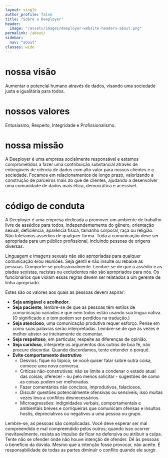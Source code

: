 ```yaml
---
layout: single
author_profile: false
title: "Sobre a Deeployer"
header:
  image: "/assets/images/deeployer-website-headers-about.png"
permalink: /about/
sidebar:
  nav: "about"
classes: wide
---
```

# nossa visão

Aumentar o potencial humano através de dados, visando uma sociedade justa e igualitária para todos. 

# nossos valores

Entusiasmo, Respeito, Integridade e Profissionalismo.

# nossa missão

A Deeployer é uma empresa socialmente responsável e estamos comprometidos a fazer uma contribuição substancial através de entregáveis de ciência de dados com alto valor para nossos clientes e a sociedade. Focamos em relacionamentos de longo prazo, valorizando a construção de parceiros mais do que de clientes, ajudando a desenvolver uma comunidade de dados mais ética, democrática e acessível.

# código de conduta

A Deeployer é uma empresa dedicada a promover um ambiente de trabalho livre de assédios para todos, independentemente do gênero, orientação sexual, deficiência, aparência física, tamanho corporal, raça ou religião. Não toleramos assédios de qualquer forma. Toda a comunicação deve ser apropriada para um público profissional, incluindo pessoas de origens diversas.

Linguagem e imagens sexuais não são apropriadas para qualquer comunicação e/ou reuniões. Seja gentil e não insulte ou rebaixe as pessoas. Comporte-se profissionalmente. Lembre-se de que o assédio e as piadas sexistas, racistas ou excludentes não são apropriados para nós. Os funcionários que violam essas regras devem ser relatados a um gerente de linha apropriado.

Estes são os valores aos quais as pessoas devem aspirar:

- **Seja amigável e acolhedor**.
- **Seja paciente**, lembre-se de que as pessoas têm estilos de comunicação variados e que nem todos estão usando sua língua nativa. (O significado e o tom podem ser perdidos na tradução.)
- **Seja atencioso**, uma comunicação produtiva requer esforço. Pense em como suas palavras serão interpretadas. Lembre-se de que às vezes é melhor abster-se inteiramente de comentar.
- **Seja respeitoso**, em particular, respeite as diferenças de opinião.
- **Seja caridoso**, interprete os argumentos dos outros de boa fé, não procure discordar. Quando discordamos, tente entender o porquê.
- **Evite comportamento destrutivo**
    - Desvios: fique no tópico; se você quiser falar sobre outra coisa, comece uma nova conversa.
    - Críticas não-construtivas: não se limite a condenar o estado atual das coisas; oferecer - ou pelo menos solicitar - sugestões de como as coisas podem ser melhoradas.
    - Fazer comentários não concisos, improdutivos, falaciosos.
    - Discutir questões potencialmente ofensivas ou sensíveis; isso muitas vezes leva a conflitos desnecessários.
    - Microagressões: indignidades verbais, comportamentais e ambientais breves e corriqueiras que comunicam ofensas e insultos hostis, depreciativos ou negativos a uma pessoa ou grupo.

Lembre-se, as pessoas são complicadas. Você deve esperar ser mal compreendido e mal compreendido pelos outros; quando isso ocorrer inevitavelmente, resista ao impulso de ficar na defensiva ou atribuir a culpa. Tente não se ofender onde não houve intenção de ofender. Dê às pessoas o benefício da dúvida. Mesmo que a intenção fosse provocar, não aceite. É responsabilidade de todas as partes diminuir o conflito quando ele surgir.
